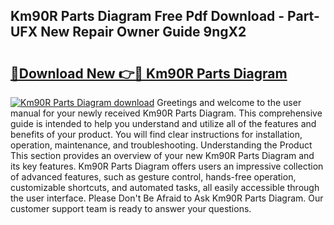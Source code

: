 ## Km90R Parts Diagram Free Pdf Download - Part-UFX New Repair Owner Guide 9ngX2

# <h2><a href="http://dfnrcg.blite.top/?on=Km90R+Parts+Diagram">🔗Download New 👉🔴 Km90R Parts Diagram</a></h2>

[![Km90R Parts Diagram download](https://i.imgur.com/lujVjoI.png)](http://dfnrcg.blite.top/?on=Km90R+Parts+Diagram)
Greetings and welcome to the user manual for your newly received Km90R Parts Diagram. This comprehensive guide is intended to help you understand and utilize all of the features and benefits of your product. You will find clear instructions for installation, operation, maintenance, and troubleshooting. Understanding the Product This section provides an overview of your new Km90R Parts Diagram and its key features. Km90R Parts Diagram offers users an impressive collection of advanced features, such as gesture control, hands-free operation, customizable shortcuts, and automated tasks, all easily accessible through the user interface. Please Don't Be Afraid to Ask Km90R Parts Diagram. Our customer support team is ready to answer your questions.
